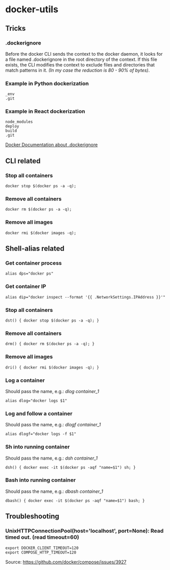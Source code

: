 # docker-utils

## Tricks

### .dockerignore

Before the docker CLI sends the context to the docker daemon, it looks for a file named .dockerignore in the root directory of the context. If this file exists, the CLI modifies the context to exclude files and directories that match patterns in it. *(In my case the reduction is 80 - 90% of bytes)*.

### Example in Python dockerization
```
_env
.git
```

### Example in React dockerization
```
node_modules
deploy
build
.git
```
[Docker Documentation about .dockerignore](https://docs.docker.com/engine/reference/builder/#dockerignore-file)

## CLI related

### Stop all containers
```docker stop $(docker ps -a -q);```

### Remove all containers
```docker rm $(docker ps -a -q);```

### Remove all images
```docker rmi $(docker images -q);```

## Shell-alias related

### Get container process
```alias dps="docker ps"```

### Get container IP
```alias dip="docker inspect --format '{{ .NetworkSettings.IPAddress }}'"```

### Stop all containers
```dst() { docker stop $(docker ps -a -q); }```

### Remove all containers
```drm() { docker rm $(docker ps -a -q); }```

### Remove all images
```dri() { docker rmi $(docker images -q); }```

### Log a container
Should pass the name, e.g.: *dlog container_1*

```alias dlog="docker logs $1"```

### Log and follow a container
Should pass the name, e.g.: *dlogf container_1*

```alias dlogf="docker logs -f $1"```

### Sh into running container
Should pass the name, e.g.: *dsh container_1*

```dsh() { docker exec -it $(docker ps -aqf "name=$1") sh; }```

### Bash into running container
Should pass the name, e.g.: *dbash container_1*

```dbash() { docker exec -it $(docker ps -aqf "name=$1") bash; }```

## Troubleshooting

### UnixHTTPConnectionPool(host='localhost', port=None): Read timed out. (read timeout=60)
```
export DOCKER_CLIENT_TIMEOUT=120
export COMPOSE_HTTP_TIMEOUT=120
```
Source: https://github.com/docker/compose/issues/3927

